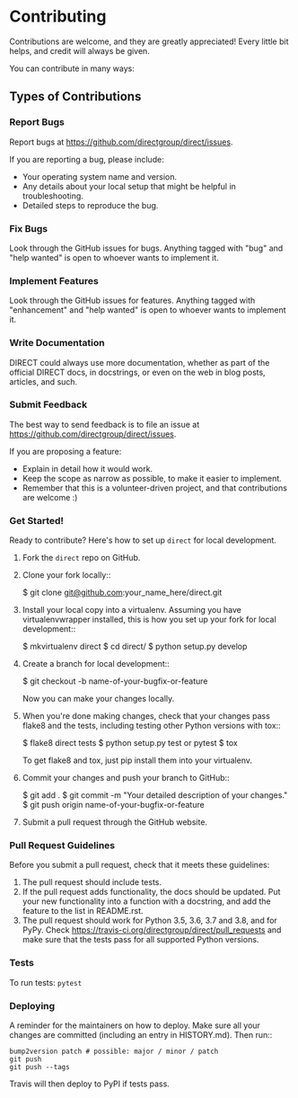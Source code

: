 # Contributing

Contributions are welcome, and they are greatly appreciated! Every little bit
helps, and credit will always be given.

You can contribute in many ways:

## Types of Contributions

### Report Bugs

Report bugs at https://github.com/directgroup/direct/issues.

If you are reporting a bug, please include:

* Your operating system name and version.
* Any details about your local setup that might be helpful in troubleshooting.
* Detailed steps to reproduce the bug.

### Fix Bugs

Look through the GitHub issues for bugs. Anything tagged with "bug" and "help
wanted" is open to whoever wants to implement it.

### Implement Features

Look through the GitHub issues for features. Anything tagged with "enhancement"
and "help wanted" is open to whoever wants to implement it.

### Write Documentation

DIRECT could always use more documentation, whether as part of the official
DIRECT docs, in docstrings, or even on the web in blog posts, articles, and
such.

### Submit Feedback

The best way to send feedback is to file an issue
at https://github.com/directgroup/direct/issues.

If you are proposing a feature:

* Explain in detail how it would work.
* Keep the scope as narrow as possible, to make it easier to implement.
* Remember that this is a volunteer-driven project, and that contributions are
  welcome :)

### Get Started!

Ready to contribute? Here's how to set up `direct` for local development.

1. Fork the `direct` repo on GitHub.
2. Clone your fork locally::

   $ git clone git@github.com:your_name_here/direct.git

3. Install your local copy into a virtualenv. Assuming you have
   virtualenvwrapper installed, this is how you set up your fork for local
   development::

   $ mkvirtualenv direct $ cd direct/ $ python setup.py develop

4. Create a branch for local development::

   $ git checkout -b name-of-your-bugfix-or-feature

   Now you can make your changes locally.

5. When you're done making changes, check that your changes pass flake8 and the
   tests, including testing other Python versions with tox::

   $ flake8 direct tests $ python setup.py test or pytest $ tox

   To get flake8 and tox, just pip install them into your virtualenv.

6. Commit your changes and push your branch to GitHub::

   $ git add . $ git commit -m "Your detailed description of your changes."
   $ git push origin name-of-your-bugfix-or-feature

7. Submit a pull request through the GitHub website.

### Pull Request Guidelines

Before you submit a pull request, check that it meets these guidelines:

1. The pull request should include tests.
2. If the pull request adds functionality, the docs should be updated. Put your
   new functionality into a function with a docstring, and add the feature to
   the list in README.rst.
3. The pull request should work for Python 3.5, 3.6, 3.7 and 3.8, and for PyPy.
   Check
   https://travis-ci.org/directgroup/direct/pull_requests
   and make sure that the tests pass for all supported Python versions.

### Tests

To run tests:
`pytest`

### Deploying

A reminder for the maintainers on how to deploy. Make sure all your changes are
committed (including an entry in HISTORY.md). Then run::

```
bump2version patch # possible: major / minor / patch
git push
git push --tags
```

Travis will then deploy to PyPI if tests pass.
